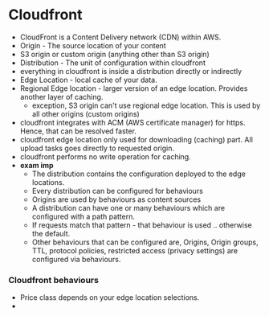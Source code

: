 # Cloudfront
- CloudFront is a Content Delivery network (CDN) within AWS.
- Origin - The source location of your content
- S3 origin or custom origin (anything other than S3 origin)
- Distribution - The unit of configuration within cloudfront
- everything in cloudfront is inside a distribution directly or indirectly
- Edge Location - local cache of your data.
- Regional Edge location - larger version of an edge location. Provides another layer of caching.
  - exception, S3 origin can't use regional edge location. This is used by all other origins (custom origins) 
- cloudfront integrates with ACM (AWS certificate manager) for https. Hence, that can be resolved faster.
- cloudfront edge location only used for downloading (caching) part. All upload tasks goes directly to requested origin.
- cloudfront performs no write operation for caching.
- **exam imp**
  - The distribution contains the configuration deployed to the edge locations.
  - Every distribution can be configured for behaviours
  - Origins are used by behaviours as content sources
  - A distribution can have one or many behaviours which are configured with a path pattern.
  - If requests match that pattern - that behaviour is used .. otherwise the default.
  - Other behaviours that can be configured are, Origins, Origin groups, TTL, protocol policies, restricted access (privacy settings) are configured via behaviours.
 
 ### Cloudfront behaviours
 - Price class depends on your edge location selections.
 - 
